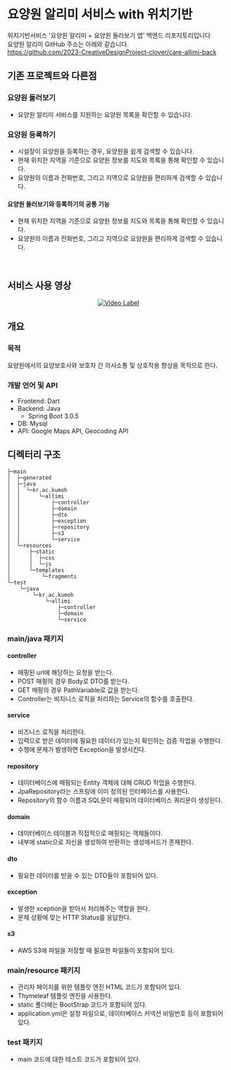 # 요양원 알리미 서비스 with 위치기반

위치기반서비스 '요양원 알리미 + 요양원 둘러보기 앱' 백엔드 리포지토리입니다<br/>
요양원 알리미 GitHub 주소는 아래와 같습니다.<br/>
https://github.com/2023-CreativeDesignProject-clover/care-allimi-back <br/>

## 기존 프로젝트와 다른점
### 요양원 둘러보기
- 요양원 알리미 서비스를 지원하는 요양원 목록을 확인할 수 있습니다.
  
### 요양원 등록하기
- 시설장이 요양원을 등록하는 경우, 요양원을 쉽게 검색할 수 있습니다.
- 현재 위치한 지역을 기준으로 요양원 정보를 지도와 목록을 통해 확인할 수 있습니다.
- 요양원의 이름과 전화번호, 그리고 지역으로 요양원을 편리하게 검색할 수 있습니다.
  
#### 요양원 둘러보기와 등록하기의 공통 기능
- 현재 위치한 지역을 기준으로 요양원 정보를 지도와 목록을 통해 확인할 수 있습니다.
- 요양원의 이름과 전화번호, 그리고 지역으로 요양원을 편리하게 검색할 수 있습니다.
<br/>

## 서비스 사용 영상
<div align="center">
    
[![Video Label](http://img.youtube.com/vi/QbvObXaFJps/0.jpg)](https://youtu.be/QbvObXaFJps)
    
</div>

## 개요
### 목적
요양원에서의 요양보호사와 보호자 간 의사소통 및 상호작용 향상을 목적으로 한다.

### 개발 언어 및 API
- Frontend: Dart
- Backend: Java
  - Spring Boot 3.0.5
- DB: Mysql
- API: Google Maps API, Geocoding API

## 디렉터리 구조
```
├─main
│  ├─generated
│  ├─java
│  │  └─kr.ac.kumoh
│  │      └─allimi
│  │          ├─controller
│  │          ├─domain
│  │          ├─dto
│  │          ├─exception
│  │          ├─repository
│  │          ├─s3
│  │          └─service
│  └─resources
│      ├─static
│      │  ├─css
│      │  └─js
│      └─templates
│          └─fragments
└─test
    └─java
        └─kr.ac.kumoh
            └─allimi
                ├─controller
                ├─domain
                └─service
```

### main/java 패키지
#### controller
- 매핑된 url에 해당하는 요청을 받는다.
- POST 매핑의 경우 Body로 DTO를 받는다.
- GET 매핑의 경우 PathVariable로 값을 받는다.
- Controller는 비지니스 로직을 처리하는 Service의 함수를 호출한다. 

#### service
- 비즈니스 로직을 처리한다.
- 입력으로 받은 데이터에 필요한 데이터가 있는지 확인하는 검증 작업을 수행한다.
- 수행에 문제가 발생하면 Exception을 발생시킨다.

#### repository
- 데이터베이스에 매핑되는 Entity 객체에 대해 CRUD 작업을 수행한다. 
- JpaRepository라는 스프링에 이미 정의된 인터페이스를 사용한다.
- Repository의 함수 이름과 SQL문이 매핑되어 데이터베이스 쿼리문이 생성된다.

#### domain
- 데이터베이스 테이블과 직접적으로 매핑되는 객체들이다.
- 내부에 static으로 자신을 생성하여 반환하는 생성메서드가 존재한다.

#### dto
- 필요한 데이터를 받을 수 있는 DTO들이 포함되어 있다. 

#### exception
- 발생한 xception을 받아서 처리해주는 역할을 한다.
- 문제 상황에 맞는 HTTP Status를 응답한다.

#### s3
- AWS S3에 파일을 저장할 때 필요한 파일들이 포함되어 있다.

### main/resource 패키지
- 관리자 페이지를 위한 템플릿 엔진 HTML 코드가 포함되어 있다.
- Thymeleaf 템플릿 엔진을 사용한다.
- static 폴더에는 BootStrap 코드가 포함되어 있다.
- application.yml은 설정 파일으로, 데이터베이스 커넥션 비밀번호 등이 포함되어 있다.

### test 패키지
- main 코드에 대한 테스트 코드가 포함되어 있다.


